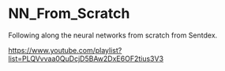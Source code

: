 # NN_From_Scratch
Following along the neural networks from scratch from Sentdex.

https://www.youtube.com/playlist?list=PLQVvvaa0QuDcjD5BAw2DxE6OF2tius3V3
